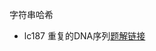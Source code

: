 字符串哈希

- lc187 重复的DNA序列[题解链接](https://leetcode-cn.com/problems/repeated-dna-sequences/solution/lc187-fengwei2002-zi-fu-chuan-ha-xi-by-k-rxr4/)


